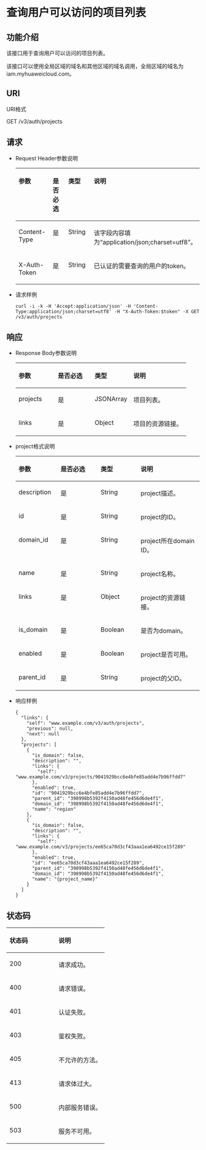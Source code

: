 # 查询用户可以访问的项目列表<a name="zh-cn_topic_0057845558"></a>

## 功能介绍<a name="section37234380165120"></a>

该接口用于查询用户可以访问的项目列表。

该接口可以使用全局区域的域名和其他区域的域名调用，全局区域的域名为iam.myhuaweicloud.com。

## URI<a name="section61801097192146"></a>

URI格式

GET /v3/auth/projects

## 请求<a name="section63890395165120"></a>

-   Request Header参数说明

    <a name="table6220953919369"></a>
    <table><thead align="left"><tr id="row5697606319369"><th class="cellrowborder" valign="top" width="22.88%" id="mcps1.1.5.1.1"><p id="p5527391819369"><a name="p5527391819369"></a><a name="p5527391819369"></a>参数</p>
    </th>
    <th class="cellrowborder" valign="top" width="21.81%" id="mcps1.1.5.1.2"><p id="p4800235119369"><a name="p4800235119369"></a><a name="p4800235119369"></a>是否必选</p>
    </th>
    <th class="cellrowborder" valign="top" width="22.48%" id="mcps1.1.5.1.3"><p id="p6298525419369"><a name="p6298525419369"></a><a name="p6298525419369"></a>类型</p>
    </th>
    <th class="cellrowborder" valign="top" width="32.83%" id="mcps1.1.5.1.4"><p id="p153191219369"><a name="p153191219369"></a><a name="p153191219369"></a>说明</p>
    </th>
    </tr>
    </thead>
    <tbody><tr id="row61263798114243"><td class="cellrowborder" valign="top" width="22.88%" headers="mcps1.1.5.1.1 "><p id="p3477825114246"><a name="p3477825114246"></a><a name="p3477825114246"></a>Content-Type</p>
    </td>
    <td class="cellrowborder" valign="top" width="21.81%" headers="mcps1.1.5.1.2 "><p id="p13268390114246"><a name="p13268390114246"></a><a name="p13268390114246"></a>是</p>
    </td>
    <td class="cellrowborder" valign="top" width="22.48%" headers="mcps1.1.5.1.3 "><p id="p997820114246"><a name="p997820114246"></a><a name="p997820114246"></a>String</p>
    </td>
    <td class="cellrowborder" valign="top" width="32.83%" headers="mcps1.1.5.1.4 "><p id="p13714602114246"><a name="p13714602114246"></a><a name="p13714602114246"></a>该字段内容填为<span class="parmvalue" id="parmvalue883322221"><a name="parmvalue883322221"></a><a name="parmvalue883322221"></a>“application/json;charset=utf8”</span>。</p>
    </td>
    </tr>
    <tr id="row1297318319369"><td class="cellrowborder" valign="top" width="22.88%" headers="mcps1.1.5.1.1 "><p id="p5165841919369"><a name="p5165841919369"></a><a name="p5165841919369"></a>X-Auth-Token</p>
    </td>
    <td class="cellrowborder" valign="top" width="21.81%" headers="mcps1.1.5.1.2 "><p id="p2358241119369"><a name="p2358241119369"></a><a name="p2358241119369"></a>是</p>
    </td>
    <td class="cellrowborder" valign="top" width="22.48%" headers="mcps1.1.5.1.3 "><p id="p3112715219369"><a name="p3112715219369"></a><a name="p3112715219369"></a>String</p>
    </td>
    <td class="cellrowborder" valign="top" width="32.83%" headers="mcps1.1.5.1.4 "><p id="p3310810221217"><a name="p3310810221217"></a><a name="p3310810221217"></a>已认证的需要查询的用户的token。</p>
    </td>
    </tr>
    </tbody>
    </table>

-   请求样例

    ```
    curl -i -k -H 'Accept:application/json' -H 'Content-Type:application/json;charset=utf8' -H "X-Auth-Token:$token" -X GET /v3/auth/projects
    ```


## 响应<a name="section23133376165120"></a>

-   Response Body参数说明

    <a name="table61864177165120"></a>
    <table><thead align="left"><tr id="row53394193165120"><th class="cellrowborder" valign="top" width="23.01%" id="mcps1.1.5.1.1"><p id="p29962347165120"><a name="p29962347165120"></a><a name="p29962347165120"></a>参数</p>
    </th>
    <th class="cellrowborder" valign="top" width="21.55%" id="mcps1.1.5.1.2"><p id="p11031025165120"><a name="p11031025165120"></a><a name="p11031025165120"></a>是否必选</p>
    </th>
    <th class="cellrowborder" valign="top" width="22.61%" id="mcps1.1.5.1.3"><p id="p21097869165120"><a name="p21097869165120"></a><a name="p21097869165120"></a>类型</p>
    </th>
    <th class="cellrowborder" valign="top" width="32.83%" id="mcps1.1.5.1.4"><p id="p31205796165120"><a name="p31205796165120"></a><a name="p31205796165120"></a>说明</p>
    </th>
    </tr>
    </thead>
    <tbody><tr id="row44641568165120"><td class="cellrowborder" valign="top" width="23.01%" headers="mcps1.1.5.1.1 "><p id="p59197289165120"><a name="p59197289165120"></a><a name="p59197289165120"></a>projects</p>
    </td>
    <td class="cellrowborder" valign="top" width="21.55%" headers="mcps1.1.5.1.2 "><p id="p30251110165120"><a name="p30251110165120"></a><a name="p30251110165120"></a>是</p>
    </td>
    <td class="cellrowborder" valign="top" width="22.61%" headers="mcps1.1.5.1.3 "><p id="p34420864165120"><a name="p34420864165120"></a><a name="p34420864165120"></a>JSONArray</p>
    </td>
    <td class="cellrowborder" valign="top" width="32.83%" headers="mcps1.1.5.1.4 "><p id="p36626590165120"><a name="p36626590165120"></a><a name="p36626590165120"></a>项目列表。</p>
    </td>
    </tr>
    <tr id="row61203858165120"><td class="cellrowborder" valign="top" width="23.01%" headers="mcps1.1.5.1.1 "><p id="p58565490165120"><a name="p58565490165120"></a><a name="p58565490165120"></a>links</p>
    </td>
    <td class="cellrowborder" valign="top" width="21.55%" headers="mcps1.1.5.1.2 "><p id="p46184267165120"><a name="p46184267165120"></a><a name="p46184267165120"></a>是</p>
    </td>
    <td class="cellrowborder" valign="top" width="22.61%" headers="mcps1.1.5.1.3 "><p id="p49938116165120"><a name="p49938116165120"></a><a name="p49938116165120"></a>Object</p>
    </td>
    <td class="cellrowborder" valign="top" width="32.83%" headers="mcps1.1.5.1.4 "><p id="p18455557165120"><a name="p18455557165120"></a><a name="p18455557165120"></a>项目的资源链接。</p>
    </td>
    </tr>
    </tbody>
    </table>


-   project格式说明

    <a name="t3ef10d134105438f922a72ac36adbe13"></a>
    <table><thead align="left"><tr id="ra836795da3204436ad115c6d63f33cb3"><th class="cellrowborder" valign="top" width="22.772277227722775%" id="mcps1.1.5.1.1"><p id="a915f4fa2492a4fa3b5fc5b52cb975ed3"><a name="a915f4fa2492a4fa3b5fc5b52cb975ed3"></a><a name="a915f4fa2492a4fa3b5fc5b52cb975ed3"></a>参数</p>
    </th>
    <th class="cellrowborder" valign="top" width="21.782178217821784%" id="mcps1.1.5.1.2"><p id="aeb29128c8bc6489593aaf12297635c52"><a name="aeb29128c8bc6489593aaf12297635c52"></a><a name="aeb29128c8bc6489593aaf12297635c52"></a>是否必选</p>
    </th>
    <th class="cellrowborder" valign="top" width="21.782178217821784%" id="mcps1.1.5.1.3"><p id="a367df15999ce47aa8fa2550bb2d3df9a"><a name="a367df15999ce47aa8fa2550bb2d3df9a"></a><a name="a367df15999ce47aa8fa2550bb2d3df9a"></a>类型</p>
    </th>
    <th class="cellrowborder" valign="top" width="33.663366336633665%" id="mcps1.1.5.1.4"><p id="a16a6b7e4145e4fbabf25e75163ec3f95"><a name="a16a6b7e4145e4fbabf25e75163ec3f95"></a><a name="a16a6b7e4145e4fbabf25e75163ec3f95"></a>说明</p>
    </th>
    </tr>
    </thead>
    <tbody><tr id="rb2ba995189ec478eb5d1181d3bb7be1c"><td class="cellrowborder" valign="top" width="22.772277227722775%" headers="mcps1.1.5.1.1 "><p id="aa1005da54f2c4746ae99676d14ab012d"><a name="aa1005da54f2c4746ae99676d14ab012d"></a><a name="aa1005da54f2c4746ae99676d14ab012d"></a>description</p>
    </td>
    <td class="cellrowborder" valign="top" width="21.782178217821784%" headers="mcps1.1.5.1.2 "><p id="a6d0540b177e34775b18c670cf5cd46bc"><a name="a6d0540b177e34775b18c670cf5cd46bc"></a><a name="a6d0540b177e34775b18c670cf5cd46bc"></a>是</p>
    </td>
    <td class="cellrowborder" valign="top" width="21.782178217821784%" headers="mcps1.1.5.1.3 "><p id="a65f6a6fc5a364d868072c58eeab90325"><a name="a65f6a6fc5a364d868072c58eeab90325"></a><a name="a65f6a6fc5a364d868072c58eeab90325"></a>String</p>
    </td>
    <td class="cellrowborder" valign="top" width="33.663366336633665%" headers="mcps1.1.5.1.4 "><p id="ababe5d21d4764e209d225a4cea9b9fa2"><a name="ababe5d21d4764e209d225a4cea9b9fa2"></a><a name="ababe5d21d4764e209d225a4cea9b9fa2"></a>project描述。</p>
    </td>
    </tr>
    <tr id="r41522dc2bd8d475b8d2a16af17d5213b"><td class="cellrowborder" valign="top" width="22.772277227722775%" headers="mcps1.1.5.1.1 "><p id="a2501c5b12ff94e338c0930e6c321af90"><a name="a2501c5b12ff94e338c0930e6c321af90"></a><a name="a2501c5b12ff94e338c0930e6c321af90"></a>id</p>
    </td>
    <td class="cellrowborder" valign="top" width="21.782178217821784%" headers="mcps1.1.5.1.2 "><p id="af10224f581d946cb91a49683adf34271"><a name="af10224f581d946cb91a49683adf34271"></a><a name="af10224f581d946cb91a49683adf34271"></a>是</p>
    </td>
    <td class="cellrowborder" valign="top" width="21.782178217821784%" headers="mcps1.1.5.1.3 "><p id="a0316e95fb756489a82f70ae562c523b4"><a name="a0316e95fb756489a82f70ae562c523b4"></a><a name="a0316e95fb756489a82f70ae562c523b4"></a>String</p>
    </td>
    <td class="cellrowborder" valign="top" width="33.663366336633665%" headers="mcps1.1.5.1.4 "><p id="af5ce8c5c520f468895f28d74f6eb4540"><a name="af5ce8c5c520f468895f28d74f6eb4540"></a><a name="af5ce8c5c520f468895f28d74f6eb4540"></a>project的ID。</p>
    </td>
    </tr>
    <tr id="r1208cbb1496440d89eb758b2cd80d578"><td class="cellrowborder" valign="top" width="22.772277227722775%" headers="mcps1.1.5.1.1 "><p id="a4504807eb899465fb0ce3ac82d7013dc"><a name="a4504807eb899465fb0ce3ac82d7013dc"></a><a name="a4504807eb899465fb0ce3ac82d7013dc"></a>domain_id</p>
    </td>
    <td class="cellrowborder" valign="top" width="21.782178217821784%" headers="mcps1.1.5.1.2 "><p id="zh-cn_topic_0026585113_p386591205643"><a name="zh-cn_topic_0026585113_p386591205643"></a><a name="zh-cn_topic_0026585113_p386591205643"></a>是</p>
    </td>
    <td class="cellrowborder" valign="top" width="21.782178217821784%" headers="mcps1.1.5.1.3 "><p id="a293aacc9b5354786a8b30a063a186b02"><a name="a293aacc9b5354786a8b30a063a186b02"></a><a name="a293aacc9b5354786a8b30a063a186b02"></a>String</p>
    </td>
    <td class="cellrowborder" valign="top" width="33.663366336633665%" headers="mcps1.1.5.1.4 "><p id="aa1138dcdd40340039e621e7abf0332e1"><a name="aa1138dcdd40340039e621e7abf0332e1"></a><a name="aa1138dcdd40340039e621e7abf0332e1"></a>project所在domain ID。</p>
    </td>
    </tr>
    <tr id="rbe8775b4e77a4b08be093de05e7bcbf3"><td class="cellrowborder" valign="top" width="22.772277227722775%" headers="mcps1.1.5.1.1 "><p id="acc4c499e1b2f4bdd98e5c7acd4e8861b"><a name="acc4c499e1b2f4bdd98e5c7acd4e8861b"></a><a name="acc4c499e1b2f4bdd98e5c7acd4e8861b"></a>name</p>
    </td>
    <td class="cellrowborder" valign="top" width="21.782178217821784%" headers="mcps1.1.5.1.2 "><p id="a4bf5dfe715d342e0a883343cbcf8181a"><a name="a4bf5dfe715d342e0a883343cbcf8181a"></a><a name="a4bf5dfe715d342e0a883343cbcf8181a"></a>是</p>
    </td>
    <td class="cellrowborder" valign="top" width="21.782178217821784%" headers="mcps1.1.5.1.3 "><p id="a8c424bac7d93444dbc647a1d5c5c21e4"><a name="a8c424bac7d93444dbc647a1d5c5c21e4"></a><a name="a8c424bac7d93444dbc647a1d5c5c21e4"></a>String</p>
    </td>
    <td class="cellrowborder" valign="top" width="33.663366336633665%" headers="mcps1.1.5.1.4 "><p id="afc48731c8a2e4c66a56ac245f7a1e34e"><a name="afc48731c8a2e4c66a56ac245f7a1e34e"></a><a name="afc48731c8a2e4c66a56ac245f7a1e34e"></a>project名称。</p>
    </td>
    </tr>
    <tr id="row884150412952"><td class="cellrowborder" valign="top" width="22.772277227722775%" headers="mcps1.1.5.1.1 "><p id="p4507320312952"><a name="p4507320312952"></a><a name="p4507320312952"></a>links</p>
    </td>
    <td class="cellrowborder" valign="top" width="21.782178217821784%" headers="mcps1.1.5.1.2 "><p id="p2705079812952"><a name="p2705079812952"></a><a name="p2705079812952"></a>是</p>
    </td>
    <td class="cellrowborder" valign="top" width="21.782178217821784%" headers="mcps1.1.5.1.3 "><p id="p4363103412952"><a name="p4363103412952"></a><a name="p4363103412952"></a>Object</p>
    </td>
    <td class="cellrowborder" valign="top" width="33.663366336633665%" headers="mcps1.1.5.1.4 "><p id="p4445286212952"><a name="p4445286212952"></a><a name="p4445286212952"></a>project的资源链接。</p>
    </td>
    </tr>
    <tr id="row19356972201441"><td class="cellrowborder" valign="top" width="22.772277227722775%" headers="mcps1.1.5.1.1 "><p id="p29605601201441"><a name="p29605601201441"></a><a name="p29605601201441"></a>is_domain</p>
    </td>
    <td class="cellrowborder" valign="top" width="21.782178217821784%" headers="mcps1.1.5.1.2 "><p id="p21596807201441"><a name="p21596807201441"></a><a name="p21596807201441"></a>是</p>
    </td>
    <td class="cellrowborder" valign="top" width="21.782178217821784%" headers="mcps1.1.5.1.3 "><p id="p39263216201441"><a name="p39263216201441"></a><a name="p39263216201441"></a>Boolean</p>
    </td>
    <td class="cellrowborder" valign="top" width="33.663366336633665%" headers="mcps1.1.5.1.4 "><p id="p59347844201441"><a name="p59347844201441"></a><a name="p59347844201441"></a>是否为domain。</p>
    </td>
    </tr>
    <tr id="row46028278201453"><td class="cellrowborder" valign="top" width="22.772277227722775%" headers="mcps1.1.5.1.1 "><p id="p27327398201453"><a name="p27327398201453"></a><a name="p27327398201453"></a>enabled</p>
    </td>
    <td class="cellrowborder" valign="top" width="21.782178217821784%" headers="mcps1.1.5.1.2 "><p id="p1690706201453"><a name="p1690706201453"></a><a name="p1690706201453"></a>是</p>
    </td>
    <td class="cellrowborder" valign="top" width="21.782178217821784%" headers="mcps1.1.5.1.3 "><p id="p57286369201453"><a name="p57286369201453"></a><a name="p57286369201453"></a>Boolean</p>
    </td>
    <td class="cellrowborder" valign="top" width="33.663366336633665%" headers="mcps1.1.5.1.4 "><p id="p30534075201453"><a name="p30534075201453"></a><a name="p30534075201453"></a>project是否可用。</p>
    </td>
    </tr>
    <tr id="row14242324201510"><td class="cellrowborder" valign="top" width="22.772277227722775%" headers="mcps1.1.5.1.1 "><p id="p35305259201510"><a name="p35305259201510"></a><a name="p35305259201510"></a>parent_id</p>
    </td>
    <td class="cellrowborder" valign="top" width="21.782178217821784%" headers="mcps1.1.5.1.2 "><p id="p17738677201510"><a name="p17738677201510"></a><a name="p17738677201510"></a>是</p>
    </td>
    <td class="cellrowborder" valign="top" width="21.782178217821784%" headers="mcps1.1.5.1.3 "><p id="p53557531201510"><a name="p53557531201510"></a><a name="p53557531201510"></a>String</p>
    </td>
    <td class="cellrowborder" valign="top" width="33.663366336633665%" headers="mcps1.1.5.1.4 "><p id="p62242884201510"><a name="p62242884201510"></a><a name="p62242884201510"></a>project的父ID。</p>
    </td>
    </tr>
    </tbody>
    </table>

-   响应样例

    ```
    {
      "links": {
        "self": "www.example.com/v3/auth/projects",
        "previous": null,
        "next": null
      },
      "projects": [
        {
          "is_domain": false,
          "description": "",
          "links": {
            "self": "www.example.com/v3/projects/9041929bcc6e4bfe85add4e7b96ffdd7"
          },
          "enabled": true,
          "id": "9041929bcc6e4bfe85add4e7b96ffdd7",
          "parent_id": "398998b5392f4150ad48fe456d6de4f1",
          "domain_id": "398998b5392f4150ad48fe456d6de4f1",
          "name": "region"
        },
        {
          "is_domain": false,
          "description": "",
          "links": {
            "self": "www.example.com/v3/projects/ee65ca70d3cf43aaa1ea6492ce15f289"
          },
          "enabled": true,
          "id": "ee65ca70d3cf43aaa1ea6492ce15f289",
          "parent_id": "398998b5392f4150ad48fe456d6de4f1",
          "domain_id": "398998b5392f4150ad48fe456d6de4f1",
          "name": "{project_name}"
        }
      ]
    }
    ```


## 状态码<a name="section58962517165120"></a>

<a name="table11234582165120"></a>
<table><thead align="left"><tr id="row19742440165120"><th class="cellrowborder" valign="top" width="50%" id="mcps1.1.3.1.1"><p id="p55633806165120"><a name="p55633806165120"></a><a name="p55633806165120"></a>状态码</p>
</th>
<th class="cellrowborder" valign="top" width="50%" id="mcps1.1.3.1.2"><p id="p10044408165120"><a name="p10044408165120"></a><a name="p10044408165120"></a>说明</p>
</th>
</tr>
</thead>
<tbody><tr id="row8290702165120"><td class="cellrowborder" valign="top" width="50%" headers="mcps1.1.3.1.1 "><p id="p458298165120"><a name="p458298165120"></a><a name="p458298165120"></a>200</p>
</td>
<td class="cellrowborder" valign="top" width="50%" headers="mcps1.1.3.1.2 "><p id="p37122145165120"><a name="p37122145165120"></a><a name="p37122145165120"></a>请求成功。</p>
</td>
</tr>
<tr id="row65663855165120"><td class="cellrowborder" valign="top" width="50%" headers="mcps1.1.3.1.1 "><p id="p17172061165120"><a name="p17172061165120"></a><a name="p17172061165120"></a>400</p>
</td>
<td class="cellrowborder" valign="top" width="50%" headers="mcps1.1.3.1.2 "><p id="p48759675165120"><a name="p48759675165120"></a><a name="p48759675165120"></a>请求错误。</p>
</td>
</tr>
<tr id="row36183891165120"><td class="cellrowborder" valign="top" width="50%" headers="mcps1.1.3.1.1 "><p id="p45214077165120"><a name="p45214077165120"></a><a name="p45214077165120"></a>401</p>
</td>
<td class="cellrowborder" valign="top" width="50%" headers="mcps1.1.3.1.2 "><p id="p38461611165120"><a name="p38461611165120"></a><a name="p38461611165120"></a>认证失败。</p>
</td>
</tr>
<tr id="row10610183165120"><td class="cellrowborder" valign="top" width="50%" headers="mcps1.1.3.1.1 "><p id="p54118519165120"><a name="p54118519165120"></a><a name="p54118519165120"></a>403</p>
</td>
<td class="cellrowborder" valign="top" width="50%" headers="mcps1.1.3.1.2 "><p id="p21523936165120"><a name="p21523936165120"></a><a name="p21523936165120"></a>鉴权失败。</p>
</td>
</tr>
<tr id="row59497697165120"><td class="cellrowborder" valign="top" width="50%" headers="mcps1.1.3.1.1 "><p id="p54584113165120"><a name="p54584113165120"></a><a name="p54584113165120"></a>405</p>
</td>
<td class="cellrowborder" valign="top" width="50%" headers="mcps1.1.3.1.2 "><p id="p59237005165120"><a name="p59237005165120"></a><a name="p59237005165120"></a>不允许的方法。</p>
</td>
</tr>
<tr id="row63371004165120"><td class="cellrowborder" valign="top" width="50%" headers="mcps1.1.3.1.1 "><p id="p32777686165120"><a name="p32777686165120"></a><a name="p32777686165120"></a>413</p>
</td>
<td class="cellrowborder" valign="top" width="50%" headers="mcps1.1.3.1.2 "><p id="p37746929165120"><a name="p37746929165120"></a><a name="p37746929165120"></a>请求体过大。</p>
</td>
</tr>
<tr id="row4178046165120"><td class="cellrowborder" valign="top" width="50%" headers="mcps1.1.3.1.1 "><p id="p2877469165120"><a name="p2877469165120"></a><a name="p2877469165120"></a>500</p>
</td>
<td class="cellrowborder" valign="top" width="50%" headers="mcps1.1.3.1.2 "><p id="p31748432165120"><a name="p31748432165120"></a><a name="p31748432165120"></a>内部服务错误。</p>
</td>
</tr>
<tr id="row17300437165120"><td class="cellrowborder" valign="top" width="50%" headers="mcps1.1.3.1.1 "><p id="p59158146165120"><a name="p59158146165120"></a><a name="p59158146165120"></a>503</p>
</td>
<td class="cellrowborder" valign="top" width="50%" headers="mcps1.1.3.1.2 "><p id="p27080503165120"><a name="p27080503165120"></a><a name="p27080503165120"></a>服务不可用。</p>
</td>
</tr>
</tbody>
</table>

